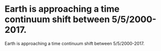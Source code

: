 # Earth is approaching a time continuum shift between 5/5/2000-2017.

Earth is approaching a time continuum shift between 5/5/2000-2017.